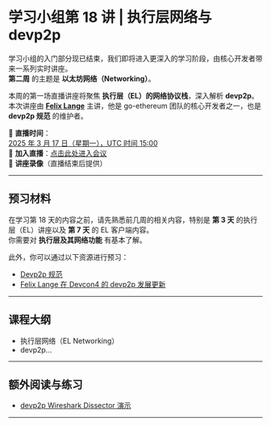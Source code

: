 # 学习小组第 18 讲 | 执行层网络与 devp2p

学习小组的入门部分现已结束，我们即将进入更深入的学习阶段，由核心开发者带来一系列实时讲座。  
**第二周** 的主题是 **以太坊网络（Networking）**。

本周的第一场直播讲座将聚焦 **执行层（EL）的网络协议栈**，深入解析 **devp2p**。  
本次讲座由 **[Felix Lange](https://github.com/fjl)** 主讲，他是 go-ethereum 团队的核心开发者之一，也是 **devp2p 规范** 的维护者。

📅 **直播时间**：  
[2025 年 3 月 17 日（星期一），UTC 时间 15:00](https://www.timeanddate.com/worldclock/converter.html?iso=20250317T150000&p1=1440&p2=37&p3=136&p4=237&p5=923&p6=204&p7=671&p8=16&p9=41&p10=107&p11=28)  
📌 **加入直播**：[点击此处进入会议](https://meet.ethereum.org/eps-office-hours)  
🎥 **讲座录像**（直播结束后提供）

---

## 预习材料

在学习第 18 天的内容之前，请先熟悉前几周的相关内容，特别是 **第 3 天** 的执行层（EL）讲座以及 **第 7 天** 的 EL 客户端内容。  
你需要对 **执行层及其网络功能** 有基本了解。

此外，你可以通过以下资源进行预习：

- [Devp2p 规范](https://github.com/ethereum/devp2p)
- [Felix Lange 在 Devcon4 的 devp2p 发展更新](https://www.youtube.com/watch?v=N2VTqUZRxjY)

---

## 课程大纲

- 执行层网络（EL Networking）
- devp2p...

---

## 额外阅读与练习

- [devp2p Wireshark Dissector 演示](https://www.youtube.com/watch?v=AhE4KbV-f1w)

---
